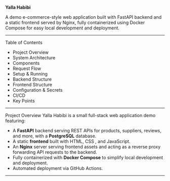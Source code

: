 

****Yalla Habibi****

A demo e-commerce-style web application built with FastAPI backend and a static frontend served by Nginx, fully containerized using Docker Compose for easy local development and deployment.
________________________________________

Table of Contents
* 	Project Overview
* 	System Architecture
* 	Components
* 	Request Flow
* 	Setup & Running
* 	Backend Structure
* 	Frontend Structure
* 	Configuration & Secrets
* 	CI/CD
* 	Key Points
________________________________________

Project Overview
Yalla Habibi is a small full-stack web application demo featuring:
* 	A **FastAPI** backend serving REST APIs for products, suppliers, reviews, and more, with a **PostgreSQL** database.
* 	A static **frontend** built with HTML, CSS , and JavaScript.
* 	An **Nginx** server serving frontend assets and acting as a reverse proxy forwarding API requests to the backend.
* 	Fully containerized with **Docker Compose** to simplify local development and deployment.
* 	Automated deployment via GitHub Actions.
________________________________________

